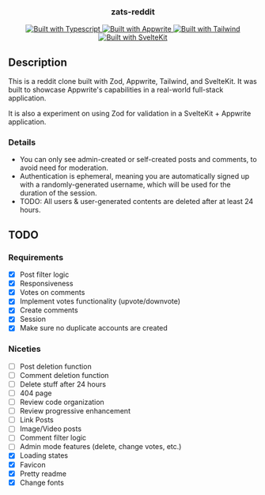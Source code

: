 <p align="center">
  <h3 align="center">zats-reddit</h3>
  
 <p align="center">
    <a href="https://zod.dev/">
      <img src="https://img.shields.io/badge/types-zod-%23007ACC?style=for-the-badge&logo=typescript" alt="Built with Typescript">
    </a>
    <a href="https://www.appwrite.io/">
      <img src="https://img.shields.io/badge/baas-appwrite-%23F02E65?style=for-the-badge&logo=appwrite" alt="Built with Appwrite">
    </a>
    <a href="https://tailwindcss.com/">
      <img src="https://img.shields.io/badge/stlying-tailwind-%2338B2AC?style=for-the-badge&logo=tailwind-css" alt="Built with Tailwind">
    </a>
    <a href="https://kit.svelte.dev/">
      <img src="https://img.shields.io/badge/framework-sveltekit-%23FF3E00?style=for-the-badge&logo=svelte" alt="Built with SvelteKit">
    </a>
    
  </p>
</p>

## Description

This is a reddit clone built with Zod, Appwrite, Tailwind, and SvelteKit. It was built to showcase Appwrite's capabilities in a real-world full-stack application.

It is also a experiment on using Zod for validation in a SvelteKit + Appwrite application.

### Details

- You can only see admin-created or self-created posts and comments, to avoid need for moderation.
- Authentication is ephemeral, meaning you are automatically signed up with a randomly-generated username, which will be used for the duration of the session.
- TODO: All users & user-generated contents are deleted after at least 24 hours.

## TODO

### Requirements

- [x] Post filter logic
- [x] Responsiveness
- [x] Votes on comments
- [x] Implement votes functionality (upvote/downvote)
- [x] Create comments
- [x] Session
- [x] Make sure no duplicate accounts are created

### Niceties

- [ ] Post deletion function
- [ ] Comment deletion function
- [ ] Delete stuff after 24 hours
- [ ] 404 page
- [ ] Review code organization
- [ ] Review progressive enhancement
- [ ] Link Posts
- [ ] Image/Video posts
- [ ] Comment filter logic
- [ ] Admin mode features (delete, change votes, etc.)
- [x] Loading states
- [x] Favicon
- [x] Pretty readme
- [x] Change fonts

